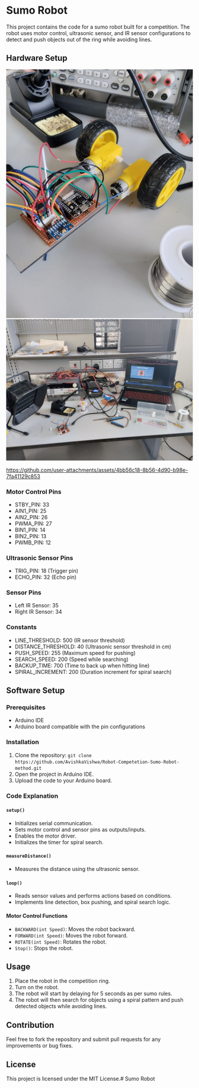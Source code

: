 # Sumo Robot

This project contains the code for a sumo robot built for a competition. The robot uses motor control, ultrasonic sensor, and IR sensor configurations to detect and push objects out of the ring while avoiding lines.

## Hardware Setup

<img src ="/assets/photo_2024-12-13_21-54-50.jpg">

<img src ="/assets/photo_2024-12-13_21-54-52.jpg">


https://github.com/user-attachments/assets/4bb56c18-8b56-4d90-b98e-7fa41129c853


### Motor Control Pins
- STBY_PIN: 33
- AIN1_PIN: 25
- AIN2_PIN: 26
- PWMA_PIN: 27
- BIN1_PIN: 14
- BIN2_PIN: 13
- PWMB_PIN: 12

### Ultrasonic Sensor Pins
- TRIG_PIN: 18 (Trigger pin)
- ECHO_PIN: 32 (Echo pin)

### Sensor Pins
- Left IR Sensor: 35
- Right IR Sensor: 34

### Constants
- LINE_THRESHOLD: 500 (IR sensor threshold)
- DISTANCE_THRESHOLD: 40 (Ultrasonic sensor threshold in cm)
- PUSH_SPEED: 255 (Maximum speed for pushing)
- SEARCH_SPEED: 200 (Speed while searching)
- BACKUP_TIME: 700 (Time to back up when hitting line)
- SPIRAL_INCREMENT: 200 (Duration increment for spiral search)

## Software Setup

### Prerequisites
- Arduino IDE
- Arduino board compatible with the pin configurations

### Installation
1. Clone the repository: `git clone https://github.com/AvishkaVishwa/Robot-Competetion-Sumo-Robot-method.git`
2. Open the project in Arduino IDE.
3. Upload the code to your Arduino board.

### Code Explanation

#### `setup()`
- Initializes serial communication.
- Sets motor control and sensor pins as outputs/inputs.
- Enables the motor driver.
- Initializes the timer for spiral search.

#### `measureDistance()`
- Measures the distance using the ultrasonic sensor.

#### `loop()`
- Reads sensor values and performs actions based on conditions.
- Implements line detection, box pushing, and spiral search logic.

#### Motor Control Functions
- `BACKWARD(int Speed)`: Moves the robot backward.
- `FORWARD(int Speed)`: Moves the robot forward.
- `ROTATE(int Speed)`: Rotates the robot.
- `Stop()`: Stops the robot.

## Usage
1. Place the robot in the competition ring.
2. Turn on the robot.
3. The robot will start by delaying for 5 seconds as per sumo rules.
4. The robot will then search for objects using a spiral pattern and push detected objects while avoiding lines.

## Contribution
Feel free to fork the repository and submit pull requests for any improvements or bug fixes.

## License
This project is licensed under the MIT License.# Sumo Robot
